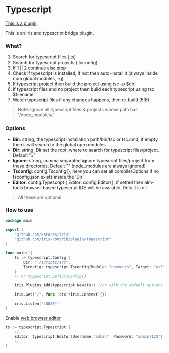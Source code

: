 # Typescript

[This is a plugin](https://github.com/iris-contrib/plugin/tree/master/typescript).

This is an Iris and typescript bridge plugin.

### What?

1. Search for typescript files (.ts)
2.    Search for typescript projects (.tsconfig)
3.    If 1 || 2 continue else stop
4.    Check if typescript is installed, if not then auto-install it (always inside npm global modules, -g)
5.    If typescript project then build the project using tsc -p $dir
6.    If typescript files and no project then build each typescript using tsc $filename
7.    Watch typescript files if any changes happens, then re-build (5|6)

 >Note: Ignore all typescript files & projects whose path has '/node_modules/'


### Options

 - **Bin**: string, the typescript installation path/bin/tsc or tsc.cmd, if empty then it will search to the global npm modules
 - **Dir**: string, Dir set the root, where to search for typescript files/project. Default "./" 
 - **Ignore**: string, comma separated ignore typescript files/project from these directories. Default "" (node_modules are always ignored) 
 - **Tsconfig**: config.Tsconfig{}, here you can set all compilerOptions if no tsconfig.json exists inside the 'Dir' 
 - **Editor**: config.Typescript { Editor: config.Editor{}, if setted then alm-tools browser-based typescript IDE will be available. Defailt is nil
 
 >All these are optional


### How to use

```go
package main

import (
    "github.com/kataras/iris"
    "github.com/iris-contrib/plugin/typescript"
)

func main(){
    ts := typescript.Config {
        Dir: "./scripts/src",
        Tsconfig: typescript.Tsconfig{Module: "commonjs", Target: "es5"}, 
    }
    // or typescript.DefaultConfig()

    iris.Plugins.Add(typescript.New(ts)) //or with the default options just: typescript.New()

    iris.Get("/", func (ctx *iris.Context){})

    iris.Listen(":8080")
}
```

Enable [web browser editor](plugin-editor.md)

```go
ts := typescript.Typescript {
    //...
    Editor: typescript.Editor{Username:"admin", Password: "admin!123"}
    //...
}

```